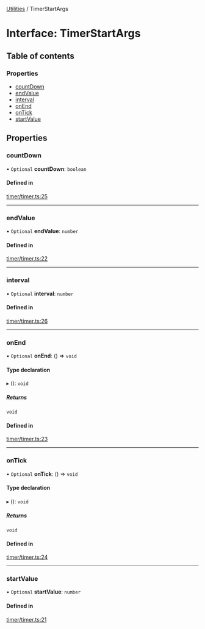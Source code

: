 [Utilities](../README.md) / TimerStartArgs

# Interface: TimerStartArgs

## Table of contents

### Properties

- [countDown](TimerStartArgs.md#countdown)
- [endValue](TimerStartArgs.md#endvalue)
- [interval](TimerStartArgs.md#interval)
- [onEnd](TimerStartArgs.md#onend)
- [onTick](TimerStartArgs.md#ontick)
- [startValue](TimerStartArgs.md#startvalue)

## Properties

### countDown

• `Optional` **countDown**: `boolean`

#### Defined in

[timer/timer.ts:25](https://github.com/noobiept/utilities/blob/f980c9b/source/timer/timer.ts#L25)

___

### endValue

• `Optional` **endValue**: `number`

#### Defined in

[timer/timer.ts:22](https://github.com/noobiept/utilities/blob/f980c9b/source/timer/timer.ts#L22)

___

### interval

• `Optional` **interval**: `number`

#### Defined in

[timer/timer.ts:26](https://github.com/noobiept/utilities/blob/f980c9b/source/timer/timer.ts#L26)

___

### onEnd

• `Optional` **onEnd**: () => `void`

#### Type declaration

▸ (): `void`

##### Returns

`void`

#### Defined in

[timer/timer.ts:23](https://github.com/noobiept/utilities/blob/f980c9b/source/timer/timer.ts#L23)

___

### onTick

• `Optional` **onTick**: () => `void`

#### Type declaration

▸ (): `void`

##### Returns

`void`

#### Defined in

[timer/timer.ts:24](https://github.com/noobiept/utilities/blob/f980c9b/source/timer/timer.ts#L24)

___

### startValue

• `Optional` **startValue**: `number`

#### Defined in

[timer/timer.ts:21](https://github.com/noobiept/utilities/blob/f980c9b/source/timer/timer.ts#L21)
